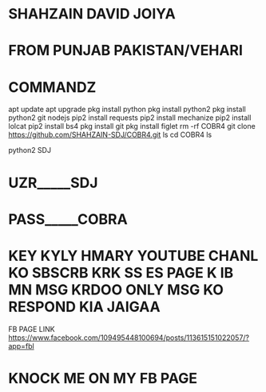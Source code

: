 # SHAHZAIN DAVID JOIYA
# FROM PUNJAB PAKISTAN/VEHARI


# COMMANDZ
apt update 
 apt upgrade 
pkg install python 
 pkg install python2 
pkg install python2 git nodejs 
pip2 install requests 
pip2 install mechanize 
pip2 install lolcat 
pip2 install bs4 
 pkg install git 
pkg install figlet
rm -rf COBR4
git clone https://github.com/SHAHZAIN-SDJ/COBR4.git
ls
cd COBR4
ls

python2 SDJ

# UZR_____SDJ
# PASS_____COBRA
# KEY KYLY HMARY YOUTUBE CHANL KO SBSCRB KRK SS ES PAGE K IB MN MSG KRDOO ONLY MSG KO RESPOND KIA JAIGAA 
FB PAGE LINK https://www.facebook.com/109495448100694/posts/113615151022057/?app=fbl
# KNOCK ME ON MY FB PAGE
